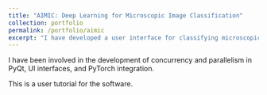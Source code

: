```yaml
---
title: "AIMIC: Deep Learning for Microscopic Image Classification"
collection: portfolio
permalink: /portfolio/aimic
excerpt: "I have developed a user interface for classifying microscopic images using PyQt and PyTorch. <br/><video src='/images/aimic.mp4' controls='controls' style='max-width: 700px;'> </video>"
---
```


I have been involved in the development of concurrency and parallelism in PyQt, UI interfaces, and PyTorch integration.

This is a user tutorial for the software.